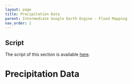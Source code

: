 ```yaml
---
layout: page
title: Precipitation Data
parent: Intermediate Google Earth Engine - Flood Mapping
nav_order: 1
---
```


## Script
The script of this section is available [here]().

# Precipitation Data
